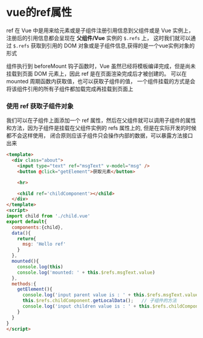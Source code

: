 # vue的ref属性
ref 在 Vue 中是用来给元素或是子组件注册引用信息到父组件或是 Vue 实例上，注册后的引用信息都会呈现在 **父组件/Vue** 实例的 `$.refs` 上， 这时我们就可以通过 `$.refs` 获取到引用的 DOM 对象或是子组件信息,获得的是一个vue实例对象的形式

组件执行到 beforeMount 钩子函数时，Vue 虽然已经将模板编译完成，但是尚未挂载到页面 DOM 元素上，因此 ref 是在页面渲染完成后才被创建的。 可以在 mounted 周期函数内获取值，也可以获取子组件的值， 一个组件挂载的方式是会将该组件引用的所有子组件都加载完成再挂载到页面上


### 使用 ref 获取子组件对象
我们可以在子组件上面添加一个 ref 属性，然后在父组件就可以调用子组件的属性和方法，因为子组件是挂载在父组件实例的 refs 属性上的, 但是在实际开发的时候都不会这样使用， 闭合原则应该子组件只会操作内部的数据，可以暴露方法接口出来

```html
<template>
  <div class="about">
    <input type="text" ref="msgText" v-model="msg" />
    <button @click="getElement">获取元素</button>

    <hr>

    <child ref='childComponent'></child>
  </div>
</template>
<script>
import child from './child.vue'
export default{
  components:{child},
  data(){
    return{
      msg: 'Hello ref'
    }
  },
  mounted(){
    console.log(this)
    console.log('mounted: ' + this.$refs.msgText.value)
  },
  methods:{
    getElement(){
      console.log('input parent value is : ' + this.$refs.msgText.value)
      this.$refs.childComponent.getLocalData();   // 子组件的方法
      console.log('input children value is : ' + this.$refs.childComponent.local)
    }
  }
}
</script>
```